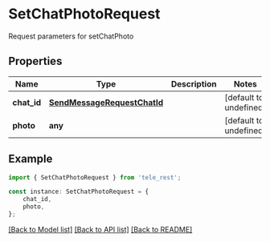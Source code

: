 # SetChatPhotoRequest

Request parameters for setChatPhoto

## Properties

Name | Type | Description | Notes
------------ | ------------- | ------------- | -------------
**chat_id** | [**SendMessageRequestChatId**](SendMessageRequestChatId.md) |  | [default to undefined]
**photo** | **any** |  | [default to undefined]

## Example

```typescript
import { SetChatPhotoRequest } from 'tele_rest';

const instance: SetChatPhotoRequest = {
    chat_id,
    photo,
};
```

[[Back to Model list]](../README.md#documentation-for-models) [[Back to API list]](../README.md#documentation-for-api-endpoints) [[Back to README]](../README.md)
